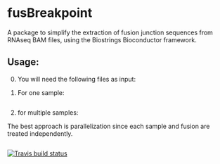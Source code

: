 # fusBreakpoint

A package to simplify the extraction of fusion junction sequences from RNAseq BAM files, using the Biostrings Bioconductor framework. 

## Usage:

0. You will need the following files as input: 

1. For one sample: 

```

```

2. for multiple samples: 

The best approach is parallelization since each sample and fusion are treated independently. 

```

```

[![Travis build status](https://travis-ci.com/jennylsmith/fusBreakpoint.svg?branch=master)](https://travis-ci.com/jennylsmith/fusBreakpoint)
